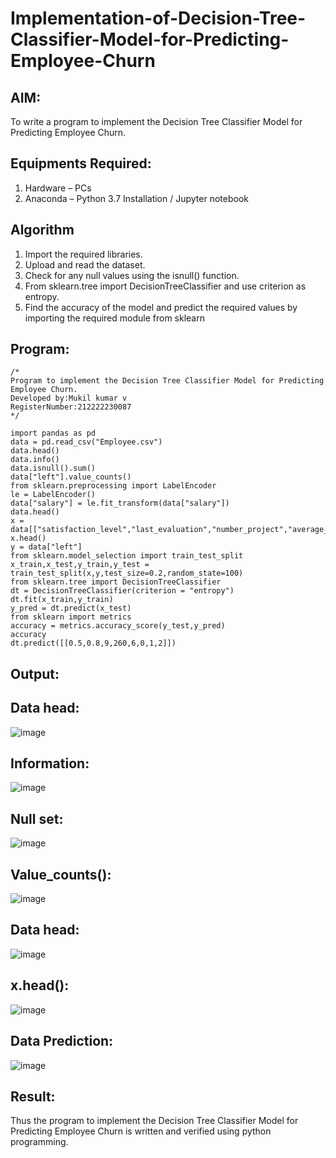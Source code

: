 # Implementation-of-Decision-Tree-Classifier-Model-for-Predicting-Employee-Churn

## AIM:
To write a program to implement the Decision Tree Classifier Model for Predicting Employee Churn.

## Equipments Required:
1. Hardware – PCs
2. Anaconda – Python 3.7 Installation / Jupyter notebook

## Algorithm
1. Import the required libraries.
2. Upload and read the dataset.
3. Check for any null values using the isnull() function.
4. From sklearn.tree import DecisionTreeClassifier and use criterion as entropy.
5. Find the accuracy of the model and predict the required values by importing the required module from sklearn

## Program:
```
/*
Program to implement the Decision Tree Classifier Model for Predicting Employee Churn.
Developed by:Mukil kumar v 
RegisterNumber:212222230087
*/
```
```
import pandas as pd
data = pd.read_csv("Employee.csv")
data.head()
data.info()
data.isnull().sum()
data["left"].value_counts()
from sklearn.preprocessing import LabelEncoder
le = LabelEncoder()
data["salary"] = le.fit_transform(data["salary"])
data.head()
x = data[["satisfaction_level","last_evaluation","number_project","average_montly_hours","time_spend_company","Work_accident","promotion_last_5years","salary"]]
x.head()
y = data["left"]
from sklearn.model_selection import train_test_split
x_train,x_test,y_train,y_test = train_test_split(x,y,test_size=0.2,random_state=100)
from sklearn.tree import DecisionTreeClassifier
dt = DecisionTreeClassifier(criterion = "entropy")
dt.fit(x_train,y_train)
y_pred = dt.predict(x_test)
from sklearn import metrics
accuracy = metrics.accuracy_score(y_test,y_pred)
accuracy
dt.predict([[0.5,0.8,9,260,6,0,1,2]])
```

## Output:
## Data head:
![image](https://github.com/rexlinrajan2004/Implementation-of-Decision-Tree-Classifier-Model-for-Predicting-Employee-Churn/assets/119406566/a75903c7-f185-42e2-853a-276435f4e6f3)

## Information:
![image](https://github.com/rexlinrajan2004/Implementation-of-Decision-Tree-Classifier-Model-for-Predicting-Employee-Churn/assets/119406566/74603144-2086-4add-8001-5f0db6c08a4b)

## Null set:
![image](https://github.com/rexlinrajan2004/Implementation-of-Decision-Tree-Classifier-Model-for-Predicting-Employee-Churn/assets/119406566/7b35f090-016e-4aa8-9ab2-d4a1b477f420)

## Value_counts():
![image](https://github.com/rexlinrajan2004/Implementation-of-Decision-Tree-Classifier-Model-for-Predicting-Employee-Churn/assets/119406566/f94ef29d-fdee-4b48-a40d-4e17e51cdf2e)

## Data head:
![image](https://github.com/rexlinrajan2004/Implementation-of-Decision-Tree-Classifier-Model-for-Predicting-Employee-Churn/assets/119406566/56767095-20e1-4b9f-b44a-6885b53a7d33)
## x.head():
![image](https://github.com/rexlinrajan2004/Implementation-of-Decision-Tree-Classifier-Model-for-Predicting-Employee-Churn/assets/119406566/bcdeb18e-03be-4f84-82a8-91cb909e29dc)
## Data Prediction:
![image](https://github.com/rexlinrajan2004/Implementation-of-Decision-Tree-Classifier-Model-for-Predicting-Employee-Churn/assets/119406566/f6950012-686f-4982-9b56-b66bbf238449)

## Result:
Thus the program to implement the  Decision Tree Classifier Model for Predicting Employee Churn is written and verified using python programming.
